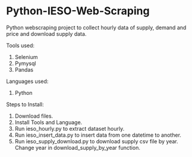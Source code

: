 # Python-IESO-Web-Scraping
Python webscraping project to collect hourly data of supply, demand and price and download supply data.

Tools used:
1. Selenium
2. Pymysql
3. Pandas

Languages used:
1. Python

Steps to Install:
1. Download files.
2. Install Tools and Language.
3. Run ieso_hourly.py to extract dataset hourly.
4. Run ieso_insert_data.py to insert data from one datetime to another.
5. Run ieso_supply_download.py to download supply csv file by year. Change year in download_supply_by_year function.

